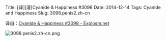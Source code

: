 Title: [译][漫]Cyanide & Happiness #3098
Date: 2014-12-14
Tags: Cyanide and Happiness
Slug: 3098.penis2.zh-cn

译自：[Cyanide & Happiness #3098 - Explosm.net](http://explosm.net/comics/3098/)


![3098.penis2.zh-cn.png](/static/images/comics/3098.penis2.zh-cn.png)
